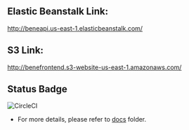## Elastic Beanstalk Link:

http://beneapi.us-east-1.elasticbeanstalk.com/

## S3 Link:

http://benefrontend.s3-website-us-east-1.amazonaws.com/

## Status Badge

![CircleCI](https://circleci.com/gh/Jocelyn59435/bene_store_fullstack.svg?style=svg&circle-token=3f5a4e4a410589477e28da0e77a5a5e1f837d230)

- For more details, please refer to [docs](./docs) folder.
